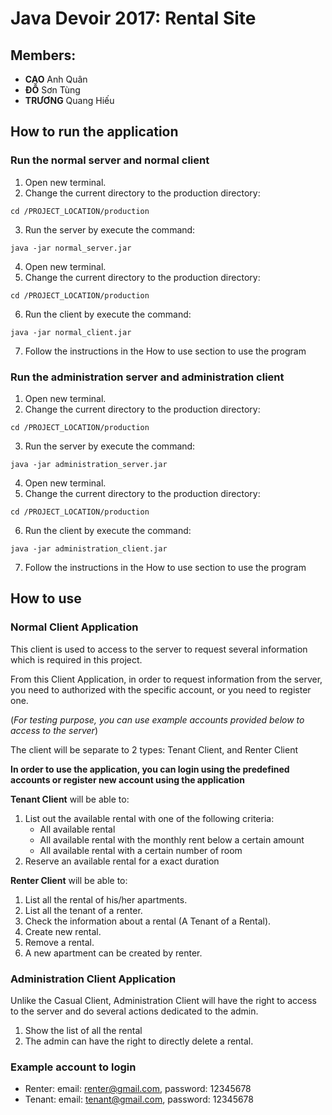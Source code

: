 # Java Devoir 2017: Rental Site 

## Members:
- **CAO** Anh Quân 
- **ĐỖ** Sơn Tùng
- **TRƯƠNG** Quang Hiếu 

## How to run the application

### Run the normal server and normal client
1. Open new terminal.
2. Change the current directory to the production directory:
```
cd /PROJECT_LOCATION/production
```
3. Run the server by execute the command: 
```
java -jar normal_server.jar 
```
4. Open new terminal.
5. Change the current directory to the production directory:
```
cd /PROJECT_LOCATION/production
```
6. Run the client by execute the command: 
```
java -jar normal_client.jar
```

7. Follow the instructions in the How to use section to use the program

### Run the administration server and administration client
1. Open new terminal.
2. Change the current directory to the production directory:
```
cd /PROJECT_LOCATION/production
```
3. Run the server by execute the command: 
```
java -jar administration_server.jar 
```
4. Open new terminal.
5. Change the current directory to the production directory:
```
cd /PROJECT_LOCATION/production
```
6. Run the client by execute the command: 
```
java -jar administration_client.jar
```

7. Follow the instructions in the How to use section to use the program


## How to use

### Normal Client Application
This client is used to access to the server to request several information which is required in this project.

From this Client Application, in order to request information from the server, you need to authorized with the specific account, or you need to register one.

(*For testing purpose, you can use example accounts provided below to access to the server*)

The client will be separate to 2 types: Tenant Client, and Renter Client


**In order to use the application, you can login using the predefined accounts or register new account using the application** 

**Tenant Client** will be able to:
1. List out the available rental with one of the following criteria:
    * All available rental
    * All available rental with the monthly rent below a certain amount
    * All available rental with a certain number of room
2. Reserve an available rental for a exact duration

**Renter Client** will be able to:
1. List all the rental of his/her apartments.
2. List all the tenant of a renter.
3. Check the information about a rental (A Tenant of a Rental).
4. Create new rental.
5. Remove a rental.
6. A new apartment can be created by renter.

### Administration Client Application
Unlike the Casual Client, Administration Client will have the right to access to the server and do several actions dedicated to the admin.
1. Show the list of all the rental
2. The admin can have the right to directly delete a rental.

 

### Example account to login
- Renter: email: renter@gmail.com, password: 12345678
- Tenant: email: tenant@gmail.com, password: 12345678


